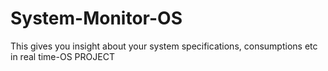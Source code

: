 # System-Monitor-OS
This gives you insight about your system specifications, consumptions etc in real time-OS PROJECT
